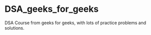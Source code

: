 # DSA_geeks_for_geeks
DSA Course from geeks for geeks, with lots of practice problems and solutions.
